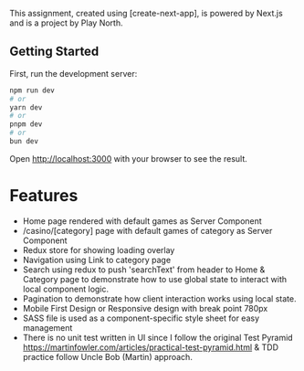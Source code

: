 This assignment, created using [create-next-app], is powered by Next.js and is a project by Play North.

## Getting Started

First, run the development server:

```bash
npm run dev
# or
yarn dev
# or
pnpm dev
# or
bun dev
```

Open [http://localhost:3000](http://localhost:3000) with your browser to see the result.

# Features
- Home page rendered with default games as Server Component
- /casino/[category] page with default games of category as Server Component
- Redux store for showing loading overlay
- Navigation using Link to category page
- Search using redux to push 'searchText' from header to Home & Category page to demonstrate how to use global state to interact with local component logic.
- Pagination to demonstrate how client interaction works using local state.
- Mobile First Design or Responsive design with break point 780px
- SASS file is used as a component-specific style sheet for easy management
- There is no unit test written in UI since I follow the original Test Pyramid https://martinfowler.com/articles/practical-test-pyramid.html & TDD practice follow Uncle Bob (Martin) approach.
